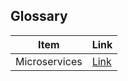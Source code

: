 
## Glossary

| Item          | Link                       |
| ------------- | -------------------------- |
| Microservices | [Link](./microservices.md) |
